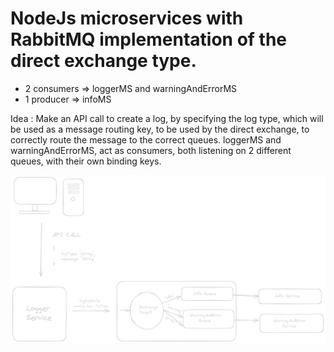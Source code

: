 # NodeJs microservices with RabbitMQ implementation of the direct exchange type.

- 2 consumers => loggerMS and warningAndErrorMS
- 1 producer => infoMS



Idea : Make an API call to create a log, by specifying the log type, which will be used as a message routing key, to be used by the direct exchange, to correctly route the message to the correct queues. loggerMS and warningAndErrorMS, act as consumers, both listening on 2 different queues, with their own binding keys.

![Image](./img/img1.png "Image")
